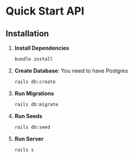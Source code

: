 # Quick Start API

## Installation

1. **Install Dependencies**

   ```bash
   bundle install

2. **Create Database**:
You need to have Postgres

    ```bash
    rails db:create
    ```

3. **Run Migrations**

    ```bash
    rails db:migrate
    ```

4. **Run Seeds**

    ```bash
    rails db:seed
    ```

5. **Run Server**

    ```bash
    rails s
    ```
